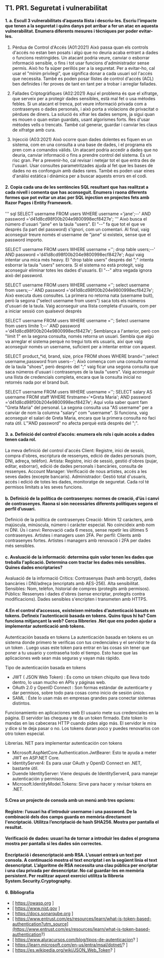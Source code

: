 ## T1. PR1. Seguretat i vulnerabilitat


#### 1. a. Escull 3 vulnerabilitats d’aquesta llista i descriu-les. Escriu l’impacte que tenen a la seguretat i quins danys pot arribar a fer un atac en aquesta vulnerabilitat. Enumera diferents mesures i tècniques per poder evitar-les.
1. Pèrdua de Control d'Accés (A01:2021)
Això passa quan els controls d'accés no estan ben posats i algú que no deuria acaba entrant a dades o funcions restringides. Un atacant podria veure, canviar o esborrar informació sensible, o fins i tot usar funcions d'administrador sense permís. Això ho fa súper perillós per a la seguretat. Per a evitar-ho, cal usar el "mínim privilegi", que significa donar a cada usuari sol l'accés que necessita. També es poden posar llistes de control d'accés (ACL) ben definides i fer proves de tant en tant per a trobar i arreglar fallades.

2. Fallades Criptogràfiques (A02:2021)
Aquí el problema és que el xifratge, que serveix per a protegir dades sensibles, està mal fet o usa mètodes febles. Si un atacant el trenca, pot veure informació privada com a contrasenyes o dades personals, i això porta a violacions de privacitat o pèrdues de diners. La solució és xifrar les dades sempre, ja sigui quan es mouen o quan estan guardats, usant algorismes forts. Res d'usar mètodes vells o trencats. També cal generar, guardar i canviar les claus de xifratge amb cura.

3. Injecció (A03:2021)
Això ocorre quan dades dolentes es fiquen en un sistema, com en una consulta a una base de dades, i el programa els pren com a comandos vàlids. Un atacant podria accedir a dades que no deuria, canviar informació o fins a prendre control del sistema. És un risc gran. Per a prevenir-ho, cal revisar i netejar tot el que entra des de l'usuari. Usar consultes parametritzades ajuda al fet que les bases de dades no es confonguin amb dades rares. També es poden usar eines d'anàlisi estàtica i dinàmica per a buscar aquests errors en el codi.

#### 2. Copia cada una de les sentències SQL resultant que has realitzat a cada nivell i comenta que has aconseguit. Enumera i raona diferents formes que pot evitar un atac per SQL injection en projectes fets amb Razor Pages i Entity Framework. 

''' sql
SELECT username FROM users WHERE username ='jane';--' AND password ='d41d8cd98f00b204e9800998ecf8427e';
'''
Això busca el número d'usuari "jane" en la taula "users". El "--" fa que tot el que ve després (la part del password) s'ignori, com un comentari. Al final, vaig aconseguir treure només el username de "jane" si existeix, sense que el password importo.

SELECT username FROM users WHERE username =''; drop table users;--' AND password ='d41d8cd98f00b204e9800998ecf8427e';
Aquí vaig intentar una mica més heavy. El "drop table users" després del ";" intenta esborrar la taula "users" sencera. Si el sistema no està protegit, vaig aconseguir eliminar totes les dades d'usuaris. El "--" altra vegada ignora això del password.

SELECT username FROM users WHERE username =''; select username from users;--' AND password ='d41d8cd98f00b204e9800998ecf8427e';
Això executa dues consultes. La primera no retorna nata (username buit), però la segona ("select username from users") saca tots els números d'usuari de la taula. Vaig aconseguir una llista completa d'usuaris, com per a iniciar sessió con qualsevol després

SELECT username FROM users WHERE username =''; Select username from users límite 1;--' AND password ='d41d8cd98f00b204e9800998ecf8427e';
Semblança a l'anterior, però con "límit 1" en la segona consulta, només retorna un usuari. Sembla que algú va arreglar el sistema perquè no tregui tots els usuaris, així que vaig aconseguir només un username, suficient per a intentar entrar con aquest.

SELECT product_*id, brand, size, price FROM shoes WHERE brand='';select username,password from users--';
Això comença com una consulta normal de la taula "shoes", però després del ";"
vaig ficar una segona consulta que saca números d'usuari i contrasenyes de la taula "users". Vaig aconseguir una llista de credencials completa, encara que la consulta inicial no retornés nada por el brand buit.

SELECT username FROM users WHERE username =''; SELECT salary AS username FROM staff WHERE firstname='*Greta Maria'; AND password ='d41d8cd98f00b204e9800998ecf8427e';
Aquí volia saber quant fam "Greta Maria" del personal. La segona consulta usa "AS username" per a canviar de nom la columna "salary" com "username". Si funciona, vaig aconseguir el salari de Greta Maria, encara que la primera consulta no faci nata útil. L'"AND password" no afecta perquè està després del ";".

#### 3. a. Definició del control d’accés: enumera els rols  i quin accés a dades tenen cada rol. 
La meva definició del control d'accés
Client: Registre, inici de sessió, compra d'obres, escriptura de ressenyes, edició de dades personals (nom, DNI, adreça, telèfon).
Artista: Registre, inici de sessió, gestió d'obres (pujar, editar, esborrar), edició de dades personals i bancàries, consulta de ressenyes.
Account Manager: Verificació de nous artistes, accés a les seves dades (excepte bancaris).
Administrador: Gestió total d'usuaris, accés i edició de totes les dades, monitoratge de seguretat.
Cada rol té permisos limitats a les seves funcions.

#### b. Definició de la política de contrasenyes: normes de creació, d’ús i canvi de contrasenyes. Raona si són necessàries diferents polítiques segons el perfil d’usuari.
Definició de la política de contrasenyes
Creació: Mínim 12 caràcters, amb majúscula, minúscula, número i caràcter especial. No coincideix amb nom ni DNI.
Ús i canvi: Renovació cada 6 mesos, sense repetir les últimes 5 contrasenyes. Artistes i managers usen 2FA.
Per perfil: Clients amb contrasenyes fortes. Artistes i managers amb renovació i 2FA per dades més sensibles.

#### c. Avaluació de la informació: determina quin valor tenen les dades que treballa l'aplicació. Determina com tractar les dades més sensibles. Quines dades encriptaries?
Avaluació de la informació
Crítics: Contrasenyas (hash amb bcrypt), dades bancàries i DNI/adreça (encriptats amb AES-256). Alta sensibilitat.
Sensibles: Nom, telèfon, historial de compres (protegits amb permisos).
Públics: Ressenyes i dades d'obres (sense encriptar, protegits contra modificacions).
Dades sensibles s'encripten i transmeten amb HTTPS.

#### 4.En el control d’accessos, existeixen mètodes d’autenticació basats en tokens. Defineix l’autenticació basada en tokens. Quins tipus hi ha? Com funciona mitjançant la web? Cerca llibreries .Net que ens poden ajudar a implementar autenticació amb tokens.

Autenticación basada en tokens
La autenticación basada en tokens es un sistema donde primero te verificas con tus credenciales y el servidor te da un token . Luego usas este token para entrar en las cosas sin tener que poner a tu usuario y contraseña todo el tiempo. Esto hace que las aplicaciones web sean más seguras y vayan más rápido.

Tipo de autenticación basada en tokens
- JWT ( JSON Web Token) : Es como un token chiquito que lleva todo dentro, lo usan mucho en APIs y páginas web.
- OAuth 2.0 y OpenID Connect : Son formas estándar de autenticarte y dar permisos, sobre todo para cosas como inicio de sesión único.
- SAML : Éste lo usan más en empresas grandes para conectar sistemas distintos.

Funcionamiento en aplicaciones web
El usuario mete sus credenciales en la página. El servidor las chequea y te da un token firmado. Este token lo mandas en las cabeceras HTTP cuando pides algo más. El servidor le mira y dice si te deja pasar o no. Los tokens duran poco y puedes renovarlos con otro token especial.

Librerías. NET para implementar autenticación con tokens
- Microsoft.AspNetCore.Authentication.JwtBearer: Esto te ayuda a meter JWT en ASP.NET Core.
- IdentityServer4: Es para usar OAuth y OpenID Connect en .NET, bastante útil.
- Duende IdentityServer: Viene después de IdentityServer4, para manejar autenticación y permisos.
- Microsoft.IdentityModel.Tokens: Sirve para hacer y revisar tokens en .NET.

#### 5.Crea un projecte de consola amb un menú amb tres opcions:
#### Registre: l’usuari ha d’introduir username i una password. De la combinació dels dos camps guarda en memòria directament l'encriptació. Utilitza l’encriptació de hash SHA256. Mostra per pantalla el resultat.
#### Verificació de dades: usuari ha de tornar a introduir les dades el programa mostra per pantalla si les dades són correctes.
#### Encriptació i desencriptació amb RSA. L’usuari entrarà un text per consola. A continuació mostra el text encriptat i en la següent línia el text desencriptat. L’algoritme de RSA necessita una clau pública per encriptar i una clau privada per desencriptar. No cal guardar-les en memòria persistent. Per realitzar aquest exercici utilitza la llibreria System.Security.Cryptography.




#### 6. Bibliografia 
- [ https://owasp.org ]
- [ https://www.nist.gov ]
- [ https://docs.sonarqube.org ]
- [ https://www.entrust.com/es/resources/learn/what-is-token-based-authentication?utm_source](https://www.entrust.com/es/resources/learn/what-is-token-based-authentication?)
- [ https://www.aluracursos.com/blog/tipos-de-autenticacion? ]
- [ https://learn.microsoft.com/en-us/entra/msal/dotnet/? ]
- [ https://es.wikipedia.org/wiki/JSON_Web_Token? ]
